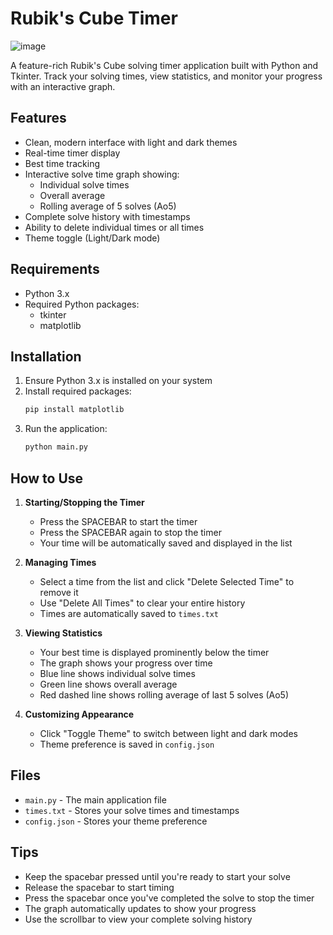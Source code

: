 # Rubik's Cube Timer
![image](https://github.com/user-attachments/assets/d9cd9474-c6ef-428c-bd30-dc2b43e73e80)

A feature-rich Rubik's Cube solving timer application built with Python and Tkinter. Track your solving times, view statistics, and monitor your progress with an interactive graph.

## Features

- Clean, modern interface with light and dark themes
- Real-time timer display
- Best time tracking
- Interactive solve time graph showing:
  - Individual solve times
  - Overall average
  - Rolling average of 5 solves (Ao5)
- Complete solve history with timestamps
- Ability to delete individual times or all times
- Theme toggle (Light/Dark mode)

## Requirements

- Python 3.x
- Required Python packages:
  - tkinter
  - matplotlib

## Installation

1. Ensure Python 3.x is installed on your system
2. Install required packages:
   ```bash
   pip install matplotlib
   ```
3. Run the application:
   ```bash
   python main.py
   ```

## How to Use

1. **Starting/Stopping the Timer**
   - Press the SPACEBAR to start the timer
   - Press the SPACEBAR again to stop the timer
   - Your time will be automatically saved and displayed in the list

2. **Managing Times**
   - Select a time from the list and click "Delete Selected Time" to remove it
   - Use "Delete All Times" to clear your entire history
   - Times are automatically saved to `times.txt`

3. **Viewing Statistics**
   - Your best time is displayed prominently below the timer
   - The graph shows your progress over time
   - Blue line shows individual solve times
   - Green line shows overall average
   - Red dashed line shows rolling average of last 5 solves (Ao5)

4. **Customizing Appearance**
   - Click "Toggle Theme" to switch between light and dark modes
   - Theme preference is saved in `config.json`

## Files

- `main.py` - The main application file
- `times.txt` - Stores your solve times and timestamps
- `config.json` - Stores your theme preference

## Tips

- Keep the spacebar pressed until you're ready to start your solve
- Release the spacebar to start timing
- Press the spacebar once you've completed the solve to stop the timer
- The graph automatically updates to show your progress
- Use the scrollbar to view your complete solving history

